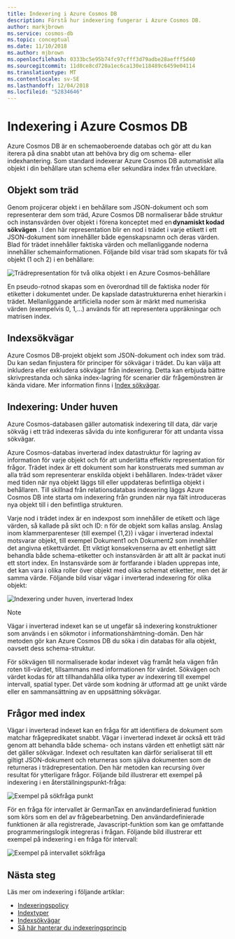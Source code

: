 ```yaml
---
title: Indexering i Azure Cosmos DB
description: Förstå hur indexering fungerar i Azure Cosmos DB.
author: markjbrown
ms.service: cosmos-db
ms.topic: conceptual
ms.date: 11/10/2018
ms.author: mjbrown
ms.openlocfilehash: 0333bc5e95b74fc97cfff3d79adbe28aefff5d40
ms.sourcegitcommit: 11d8ce8cd720a1ec6ca130e118489c6459e04114
ms.translationtype: MT
ms.contentlocale: sv-SE
ms.lasthandoff: 12/04/2018
ms.locfileid: "52834646"
---
```

# <a name="indexing-in-azure-cosmos-db"></a>Indexering i Azure Cosmos DB

Azure Cosmos DB är en schemaoberoende databas och gör att du kan iterera på dina snabbt utan att behöva bry dig om schema- eller indexhantering. Som standard indexerar Azure Cosmos DB automatiskt alla objekt i din behållare utan schema eller sekundära index från utvecklare.

## <a name="items-as-trees"></a>Objekt som träd

Genom projicerar objekt i en behållare som JSON-dokument och som representerar dem som träd, Azure Cosmos DB normaliserar både struktur och instansvärden över objekt i förena konceptet med en **dynamiskt kodad sökvägen** . I den här representation blir en nod i trädet i varje etikett i ett JSON-dokument som innehåller både egenskapsnamn och deras värden. Blad för trädet innehåller faktiska värden och mellanliggande noderna innehåller schemainformationen. Följande bild visar träd som skapats för två objekt (1 och 2) i en behållare:

![Trädrepresentation för två olika objekt i en Azure Cosmos-behållare](./media/index-overview/indexing-as-tree.png)

En pseudo-rotnod skapas som en överordnad till de faktiska noder för etiketter i dokumentet under. De kapslade datastrukturerna enhet hierarkin i trädet. Mellanliggande artificiella noder som är märkt med numeriska värden (exempelvis 0, 1,...) används för att representera uppräkningar och matrisen index.

## <a name="index-paths"></a>Indexsökvägar

Azure Cosmos DB-projekt objekt som JSON-dokument och index som träd. Du kan sedan finjustera för principer för sökvägar i trädet. Du kan välja att inkludera eller exkludera sökvägar från indexering. Detta kan erbjuda bättre skrivprestanda och sänka index-lagring för scenarier där frågemönstren är kända vidare. Mer information finns i [Index sökvägar](index-paths.md).

## <a name="indexing-under-the-hood"></a>Indexering: Under huven

Azure Cosmos-databasen gäller automatisk indexering till data, där varje sökväg i ett träd indexeras såvida du inte konfigurerar för att undanta vissa sökvägar.

Azure Cosmos-databas inverterad index datastruktur för lagring av information för varje objekt och för att underlätta effektiv representation för frågor. Trädet index är ett dokument som har konstruerats med summan av alla träd som representerar enskilda objekt i behållaren. Index-trädet växer med tiden när nya objekt läggs till eller uppdateras befintliga objekt i behållaren. Till skillnad från relationsdatabas indexering läggs Azure Cosmos DB inte starta om indexering från grunden när nya fält introduceras nya objekt till i den befintliga strukturen. 

Varje nod i trädet index är en indexpost som innehåller de etikett och läge värden, så kallade på sikt och ID: n för de objekt som kallas anslag. Anslag inom klammerparenteser (till exempel {1,2}) i vägar i inverterad indextal motsvarar objekt, till exempel Dokument1 och Dokument2 som innehåller det angivna etikettvärdet. Ett viktigt konsekvenserna av ett enhetligt sätt behandla både schema-etiketter och instansvärden är att allt är packat inuti ett stort index. En Instansvärde som är fortfarande i bladen upprepas inte, det kan vara i olika roller över objekt med olika schemat etiketter, men det är samma värde. Följande bild visar vägar i inverterad indexering för olika objekt:

![Indexering under huven, inverterad Index](./media/index-overview/inverted-index.png)

> [!NOTE]
> Vägar i inverterad indexet kan se ut ungefär så indexering konstruktioner som används i en sökmotor i informationshämtning-domän. Den här metoden gör kan Azure Cosmos DB du söka i din databas för alla objekt, oavsett dess schema-struktur.

För sökvägen till normaliserade kodar indexet väg framåt hela vägen från roten till-värdet, tillsammans med informationen för värdet. Sökvägen och värdet kodas för att tillhandahålla olika typer av indexering till exempel intervall, spatial typer. Det värde som kodning är utformad att ge unikt värde eller en sammansättning av en uppsättning sökvägar.

## <a name="querying-with-indexes"></a>Frågor med index

Vägar i inverterad indexet kan en fråga för att identifiera de dokument som matchar frågepredikatet snabbt. Vägar i inverterad indexet är också ett träd genom att behandla både schema- och instans värden ett enhetligt sätt när det gäller sökvägar. Indexet och resultaten kan därför serialiserat till ett giltigt JSON-dokument och returneras som själva dokumenten som de returneras i trädrepresentation. Den här metoden kan recursing över resultat för ytterligare frågor. Följande bild illustrerar ett exempel på indexering i en återställningspunkt-fråga:  

![Exempel på sökfråga punkt](./media/index-overview/index-point-query.png)

För en fråga för intervallet är GermanTax en användardefinierad funktion som körs som en del av frågebearbetning. Den användardefinierade funktionen är alla registrerade, Javascript-funktion som kan ge omfattande programmeringslogik integreras i frågan. Följande bild illustrerar ett exempel på indexering i en fråga för intervall:

![Exempel på intervallet sökfråga](./media/index-overview/index-range-query.png)

## <a name="next-steps"></a>Nästa steg

Läs mer om indexering i följande artiklar:

- [Indexeringspolicy](index-policy.md)
- [Indextyper](index-types.md)
- [Indexsökvägar](index-paths.md)
- [Så här hanterar du indexeringsprincip](how-to-manage-indexing-policy.md)
